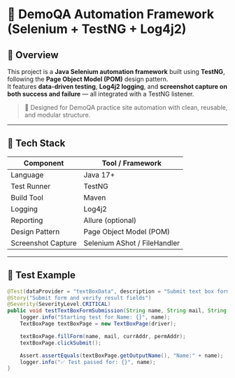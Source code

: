 # 🧪 DemoQA Automation Framework (Selenium + TestNG + Log4j2)

## 🚀 Overview
This project is a **Java Selenium automation framework** built using **TestNG**, following the **Page Object Model (POM)** design pattern.  
It features **data-driven testing**, **Log4j2 logging**, and **screenshot capture on both success and failure** — all integrated with a TestNG listener.

> 🎯 Designed for DemoQA practice site automation with clean, reusable, and modular structure.

---

## 🧱 Tech Stack

| Component       | Tool / Framework |
|-----------------|------------------|
| Language        | Java 17+ |
| Test Runner     | TestNG |
| Build Tool      | Maven |
| Logging         | Log4j2 |
| Reporting       | Allure (optional) |
| Design Pattern  | Page Object Model (POM) |
| Screenshot Capture | Selenium AShot / FileHandler |

---


## 🧪 Test Example

```java
@Test(dataProvider = "textBoxData", description = "Submit text box form and verify outputs")
@Story("Submit form and verify result fields")
@Severity(SeverityLevel.CRITICAL)
public void testTextBoxFormSubmission(String name, String mail, String currAddr, String permAddr) {
    logger.info("Starting test for Name: {}", name);
    TextBoxPage textBoxPage = new TextBoxPage(driver);

    textBoxPage.fillForm(name, mail, currAddr, permAddr);
    textBoxPage.clickSubmit();

    Assert.assertEquals(textBoxPage.getOutputName(), "Name:" + name);
    logger.info("✅ Test passed for: {}", name);
}


